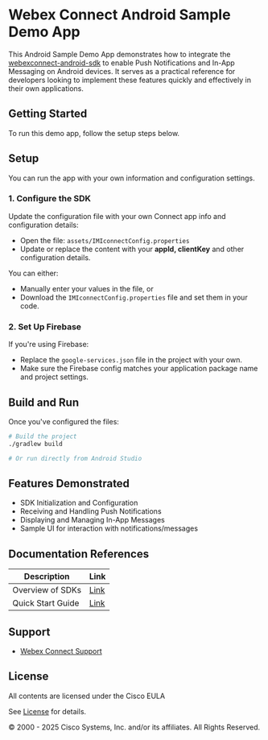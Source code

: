 # Webex Connect Android Sample Demo App

This Android Sample Demo App demonstrates how to integrate the [webexconnect-android-sdk](https://github.com/webex/webexconnect-android-sdk) to enable Push Notifications and In-App Messaging on Android devices. It serves as a practical reference for developers looking to implement these features quickly and effectively in their own applications.

## Getting Started

To run this demo app, follow the setup steps below.

## Setup

You can run the app with your own information and configuration settings.

### 1. Configure the SDK

Update the configuration file with your own Connect app info and configuration details:

- Open the file: `assets/IMIconnectConfig.properties`
- Update or replace the content with your **appId, clientKey** and other configuration details.

You can either:

- Manually enter your values in the file, or
- Download the `IMIconnectConfig.properties` file and set them in your code.

### 2. Set Up Firebase

If you're using Firebase:

- Replace the `google-services.json` file in the project with your own.
- Make sure the Firebase config matches your application package name and project settings.

## Build and Run

Once you've configured the files:

```bash
# Build the project
./gradlew build

# Or run directly from Android Studio
```

## Features Demonstrated

- SDK Initialization and Configuration
- Receiving and Handling Push Notifications
- Displaying and Managing In-App Messages
- Sample UI for interaction with notifications/messages

## Documentation References

| **Description** | **Link** |
| --- | --- |
| Overview of SDKs | [Link](https://developers.webexconnect.io/docs/overview-of-sdks)|
| Quick Start Guide | [Link](https://developers.webexconnect.io/docs/android-modularization-sdk-quick-start-guide) |

## Support

- [Webex Connect Support](https://developers.imiconnect.io/docs/imiconnect-support)

## License
All contents are licensed under the Cisco EULA

See [License](https://www.cisco.com/c/en/us/products/end-user-license-agreement.html) for details.

© 2000 - 2025 Cisco Systems, Inc. and/or its affiliates. All Rights Reserved.
